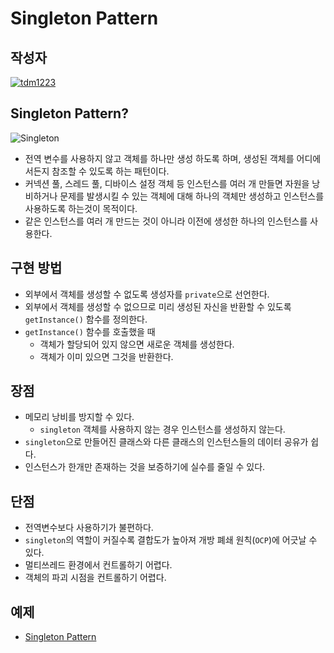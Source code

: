 # **Singleton Pattern**

## 작성자
[![tdm1223](https://avatars1.githubusercontent.com/u/21440957?s=100&v=4)](https://github.com/tdm1223)

## Singleton Pattern?

![Singleton](https://user-images.githubusercontent.com/21440957/165775075-172c24ac-001d-49f8-a59d-e22669002a46.png)

- 전역 변수를 사용하지 않고 객체를 하나만 생성 하도록 하며, 생성된 객체를 어디에서든지 참조할 수 있도록 하는 패턴이다.
- 커넥션 풀, 스레드 풀, 디바이스 설정 객체 등 인스턴스를 여러 개 만들면 자원을 낭비하거나 문제를 발생시킬 수 있는 객체에 대해 하나의 객체만 생성하고 인스턴스를 사용하도록 하는것이 목적이다.
- 같은 인스턴스를 여러 개 만드는 것이 아니라 이전에 생성한 하나의 인스턴스를 사용한다.

## 구현 방법
- 외부에서 객체를 생성할 수 없도록 생성자를 `private`으로 선언한다.
- 외부에서 객체를 생성할 수 없으므로 미리 생성된 자신을 반환할 수 있도록 `getInstance()` 함수를 정의한다.
- `getInstance()` 함수를 호출했을 때
  - 객체가 할당되어 있지 않으면 새로운 객체를 생성한다.
  - 객체가 이미 있으면 그것을 반환한다.

## 장점
- 메모리 낭비를 방지할 수 있다.
  - `singleton` 객체를 사용하지 않는 경우 인스턴스를 생성하지 않는다.
- `singleton`으로 만들어진 클래스와 다른 클래스의 인스턴스들의 데이터 공유가 쉽다.
- 인스턴스가 한개만 존재하는 것을 보증하기에 실수를 줄일 수 있다.

## 단점
- 전역변수보다 사용하기가 불편하다.
- `singleton`의 역할이 커질수록 결합도가 높아져 개방 폐쇄 원칙(`OCP`)에 어긋날 수 있다.
- 멀티쓰레드 환경에서 컨트롤하기 어렵다.
- 객체의 파괴 시점을 컨트롤하기 어렵다.

## 예제
- [Singleton Pattern](/code/Singleton.cpp)
